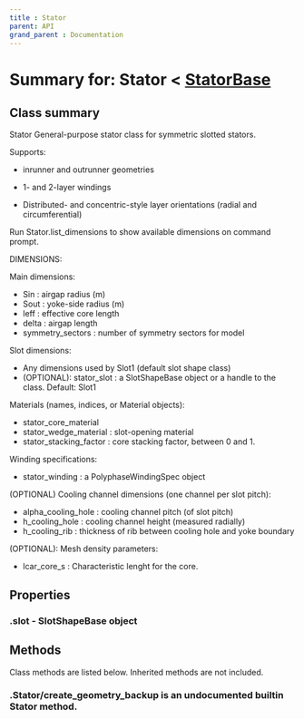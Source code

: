 ```yaml
---
title : Stator
parent: API
grand_parent : Documentation
---
```

# Summary for: **Stator**  < [StatorBase](StatorBase.html)

## Class summary

Stator General-purpose stator class for symmetric slotted stators.

Supports:

* inrunner and outrunner geometries

* 1- and 2-layer windings

* Distributed- and concentric-style layer orientations (radial and
circumferential)

Run Stator.list_dimensions to show available dimensions on command
prompt.

DIMENSIONS:

Main dimensions:
* Sin : airgap radius (m)
* Sout : yoke-side radius (m)
* leff : effective core length
* delta : airgap length
* symmetry_sectors : number of symmetry sectors for model

Slot dimensions:
* Any dimensions used by Slot1 (default slot shape class)
* (OPTIONAL): stator_slot : a SlotShapeBase object or a handle to the class. Default: Slot1

Materials (names, indices, or Material objects):
* stator_core_material
* stator_wedge_material : slot-opening material
* stator_stacking_factor : core stacking factor, between 0 and 1.

Winding specifications:
* stator_winding : a PolyphaseWindingSpec object

(OPTIONAL) Cooling channel dimensions (one channel per slot pitch):
* alpha_cooling_hole : cooling channel pitch (of slot pitch)
* h_cooling_hole : cooling channel height (measured radially)
* h_cooling_rib : thickness of rib between cooling hole and yoke boundary

(OPTIONAL): Mesh density parameters:
* lcar_core_s : Characteristic lenght for the core.

## Properties

### .**slot** - SlotShapeBase object


## Methods

Class methods are listed below. Inherited methods are not included.

### .Stator/**create_geometry_backup** is an undocumented builtin Stator method.


